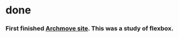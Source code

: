 # done

### First finished [Archmove site](https://bizinazoja.github.io/archmove/). This was a study of flexbox.

